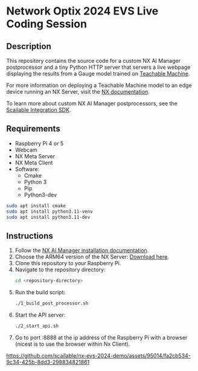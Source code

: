 # Network Optix 2024 EVS Live Coding Session

## Description

This repository contains the source code for a custom NX AI Manager postprocessor and a tiny Python HTTP server that servers a live webpage displaying the results from a Gauge model trained on [Teachable Machine](https://teachablemachine.withgoogle.com/train).

For more information on deploying a Teachable Machine model to an edge device running an NX Server, visit the [NX documentation](https://nx.docs.scailable.net/for-data-scientists/importing-models/from-teachable-machine).

To learn more about custom NX AI Manager postprocessors, see the [Scailable Integration SDK](https://github.com/scailable/sclbl-integration-sdk).

## Requirements

- Raspberry Pi 4 or 5
- Webcam
- NX Meta Server
- NX Meta Client
- Software:
    - Cmake
    - Python 3
    - Pip
    - Python3-dev
```bash
sudo apt install cmake
sudo apt install python3.11-venv
sudo apt install python3.11-dev
```

## Instructions

1. Follow the [NX AI Manager installation documentation](https://nx.docs.scailable.net/).
2. Choose the ARM64 version of the NX Server: [Download here](https://updates.networkoptix.com/metavms/6.0.0.38488/arm/metavms-server-6.0.0.38488-linux_arm64-beta.deb).
3. Clone this repository to your Raspberry Pi.
4. Navigate to the repository directory:
    ```bash
    cd <repository-directory>
    ```
5. Run the build script:
    ```bash
    ./1_build_post_processor.sh
    ```
6. Start the API server:
    ```bash
    ./2_start_api.sh
    ```
7. Go to port :8888 at the ip address of the Raspberry Pi with a browser (nicest is to use the browser within Nx Client).
    
https://github.com/scailable/nx-evs-2024-demo/assets/95014/fa2cb534-9c34-425b-8dd3-298834821861

